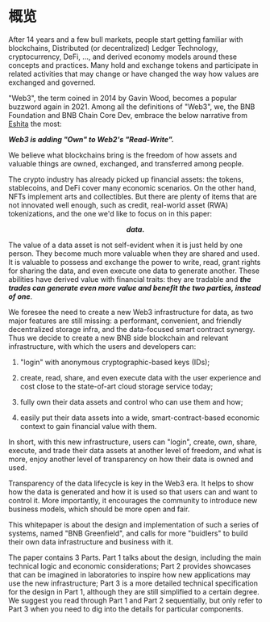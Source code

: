 # 概览

After 14 years and a few bull markets, people start getting familiar with blockchains, Distributed (or decentralized) Ledger Technology, cryptocurrency, DeFi, ..., and derived economy models around these concepts and practices. Many hold and exchange tokens and participate in related activities that may change or have changed the way how values are exchanged and governed.

"Web3", the term coined in 2014 by Gavin Wood, becomes a popular buzzword again in 2021. Among all the definitions of "Web3", we, the BNB Foundation and BNB Chain Core Dev, embrace the below narrative from [Eshita](https://eshita.mirror.xyz/H5bNIXATsWUv_QbbEz6lckYcgAa2rhXEPDRkecOlCOI) the most:

***Web3 is adding "Own" to Web2's "Read-Write".***

We believe what blockchains bring is the freedom of how assets and valuable things are owned, exchanged, and transferred among people.

The crypto industry has already picked up financial assets: the tokens, stablecoins, and DeFi cover many economic scenarios. On the other hand, NFTs implement arts and collectibles. But there are plenty of items that are not innovated well enough, such as credit, real-world asset (RWA) tokenizations, and the one we'd like to focus on in this paper:

<div align="center"><strong><i>data.</i></strong></div>

The value of a data asset is not self-evident when it is just held by one person. They become much more valuable when they are shared and used. It is valuable to possess and exchange the power to write, read, grant rights for sharing the data, and even execute one data to generate another. These abilities have derived value with financial traits: they are tradable and ***the trades can generate even more value and benefit the two parties, instead of one***.

We foresee the need to create a new Web3 infrastructure for data, as two major features are still missing: a performant, convenient, and friendly decentralized storage infra, and the data-focused smart contract synergy. Thus we decide to create a new BNB side blockchain and relevant infrastructure, with which the users and developers can:

1. "login" with anonymous cryptographic-based keys (IDs);

2. create, read, share, and even execute data with the user experience and cost close to the state-of-art cloud storage service today;

3. fully own their data assets and control who can use them and how;

4. easily put their data assets into a wide, smart-contract-based economic context to gain financial value with them.

In short, with this new infrastructure, users can "login", create, own, share, execute, and trade their data assets at another level of freedom, and what is more, enjoy another level of transparency on how their data is owned and used.

Transparency of the data lifecycle is key in the Web3 era. It helps to show how the data is generated and how it is used so that users can and want to control it. More importantly, it encourages the community to introduce new business models, which should be more open and fair.

This whitepaper is about the design and implementation of such a series of systems, named "BNB Greenfield", and calls for more "buidlers" to build their own data infrastructure and business with it.

The paper contains 3 Parts. Part 1 talks about the design, including the main technical logic and economic considerations; Part 2 provides showcases that can be imagined in laboratories to inspire how new applications may use the new infrastructure; Part 3 is a more detailed technical specification for the design in Part 1, although they are still simplified to a certain degree. We suggest you read through Part 1 and Part 2 sequentially, but only refer to Part 3 when you need to dig into the details for particular components.
